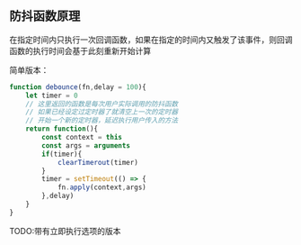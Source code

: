## 防抖函数原理
 在指定时间内只执行一次回调函数，如果在指定的时间内又触发了该事件，则回调函数的执行时间会基于此刻重新开始计算

简单版本：
```js
function debounce(fn,delay = 100){
    let timer = 0
    // 这里返回的函数是每次用户实际调用的防抖函数
    // 如果已经设定过定时器了就清空上一次的定时器
    // 开始一个新的定时器，延迟执行用户传入的方法
    return function(){
        const context = this
        const args = arguments
        if(timer){
            clearTimerout(timer)
        }
        timer = setTimeout(() => {
            fn.apply(context,args)
        },delay)        
    }
}
```

TODO:带有立即执行选项的版本
